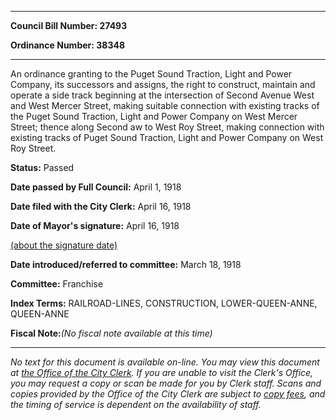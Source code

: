 

********

**Council Bill Number: 27493**
   
**Ordinance Number: 38348**
********

 An ordinance granting to the Puget Sound Traction, Light and Power Company, its successors and assigns, the right to construct, maintain and operate a side track beginning at the intersection of Second Avenue West and West Mercer Street, making suitable connection with existing tracks of the Puget Sound Traction, Light and Power Company on West Mercer Street; thence along Second aw to West Roy Street, making connection with existing tracks of Puget Sound Traction, Light and Power Company on West Roy Street.

**Status:** Passed
   
**Date passed by Full Council:** April 1, 1918
   
**Date filed with the City Clerk:** April 16, 1918
   
**Date of Mayor's signature:** April 16, 1918
   
[(about the signature date)](/~public/approvaldate.htm)
   
   
   
**Date introduced/referred to committee:** March 18, 1918
   
**Committee:** Franchise
   
   
**Index Terms:** RAILROAD-LINES, CONSTRUCTION, LOWER-QUEEN-ANNE, QUEEN-ANNE

**Fiscal Note:**_(No fiscal note available at this time)_
********

_No text for this document is available on-line. You may view this document at [the Office of the City Clerk](http://www.seattle.gov/leg/clerk/contactUs.htm). If you are unable to visit the Clerk's Office, you may request a copy or scan be made for you by Clerk staff. Scans and copies provided by the Office of the City Clerk are subject to [copy fees](http://clerk.seattle.gov/~public/clerkfees.htm), and the timing of service is dependent on the availability of staff._

